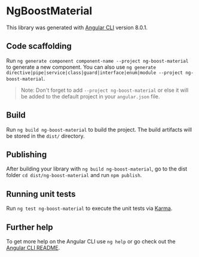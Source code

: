 # NgBoostMaterial

This library was generated with [Angular CLI](https://github.com/angular/angular-cli) version 8.0.1.

## Code scaffolding

Run `ng generate component component-name --project ng-boost-material` to generate a new component. You can also use `ng generate directive|pipe|service|class|guard|interface|enum|module --project ng-boost-material`.
> Note: Don't forget to add `--project ng-boost-material` or else it will be added to the default project in your `angular.json` file. 

## Build

Run `ng build ng-boost-material` to build the project. The build artifacts will be stored in the `dist/` directory.

## Publishing

After building your library with `ng build ng-boost-material`, go to the dist folder `cd dist/ng-boost-material` and run `npm publish`.

## Running unit tests

Run `ng test ng-boost-material` to execute the unit tests via [Karma](https://karma-runner.github.io).

## Further help

To get more help on the Angular CLI use `ng help` or go check out the [Angular CLI README](https://github.com/angular/angular-cli/blob/master/README.md).
